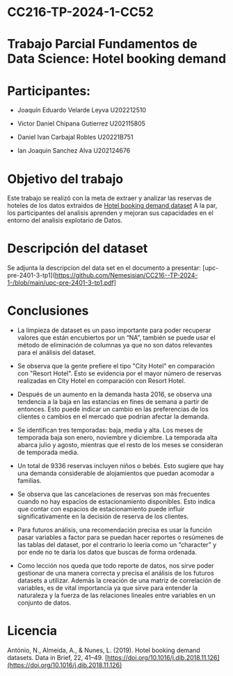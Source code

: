 # CC216-TP-2024-1-CC52
# Trabajo Parcial Fundamentos de Data Science: Hotel booking demand

# Participantes:

* Joaquín Eduardo Velarde Leyva          U202212510

* Victor Daniel Chipana Gutierrez        U202115805

* Daniel Ivan Carbajal Robles          	U20221B751

* Ian Joaquin Sanchez Alva               U202124676


# Objetivo del trabajo

Este trabajo se realizó con la meta de extraer y analizar las reservas de hoteles de los datos extraidos de [Hotel booking demand dataset](https://www.sciencedirect.com/science/article/pii/S2352340918315191)
A la par, los participantes del analisis aprenden y mejoran sus capacidades en el entorno del analisis explotario de Datos.

# Descripción del dataset

Se adjunta la descripcion del data set en el documento a presentar: [upc-pre-2401-3-tp1](https://github.com/Nemesisian/CC216--TP-2024-1-/blob/main/upc-pre-2401-3-tp1.pdf]

# Conclusiones
- La limpieza de dataset es un paso importante para poder recuperar valores que están encubiertos por un “NA”, también se puede usar el método de eliminación de columnas ya que no son datos relevantes para el análisis del dataset.

- Se observa que la gente prefiere el tipo "City Hotel" en comparación con "Resort Hotel". Esto se evidencia por el mayor número de reservas realizadas en City Hotel en comparación con Resort Hotel.

- Después de un aumento en la demanda hasta 2016, se observa una tendencia a la baja en las estancias en fines de semana a partir de entonces. Esto puede indicar un cambio en las preferencias de los clientes o cambios en el mercado que podrían afectar la demanda.

- Se identifican tres temporadas: baja, media y alta. Los meses de temporada baja son enero, noviembre y diciembre. La temporada alta abarca julio y agosto, mientras que el resto de los meses se consideran de temporada media.

- Un total de 9336 reservas incluyen niños o bebés. Esto sugiere que hay una demanda considerable de alojamientos que puedan acomodar a familias.

- Se observa que las cancelaciones de reservas son más frecuentes cuando no hay espacios de estacionamiento disponibles. Esto indica que contar con espacios de estacionamiento puede influir significativamente en la decisión de reserva de los clientes.

- Para futuros análisis, una recomendación precisa es usar la función pasar variables a factor para se puedan hacer reportes o resúmenes de las tablas del dataset, por el contrario lo leería como un “character” y por ende no te daría los datos que buscas de forma ordenada.

- Como lección nos queda que todo reporte de datos, nos sirve poder gestionar de una manera correcta y precisa el análisis de los futuros datasets a utilizar. Además la creación de una matriz de correlación de variables, es de vital importancia ya que sirve para entender la naturaleza y la fuerza de las relaciones lineales entre variables en un conjunto de datos.

# Licencia
António, N., Almeida, A., & Nunes, L. (2019). Hotel booking demand datasets. Data in Brief, 22, 41–49. [https://doi.org/10.1016/j.dib.2018.11.126](https://doi.org/10.1016/j.dib.2018.11.126)
